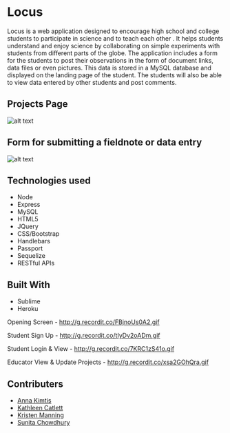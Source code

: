 # Locus

Locus is a web application designed to encourage high school and college students to participate in science and to teach each other . It  helps students understand and enjoy science by collaborating on simple experiments with students from different parts of the globe. The application includes a form for the students to post their observations in the form of document links, data files or even pictures. This data is stored in a MySQL database and displayed on the landing page of the student. The students will also be able to view data entered by other students and post comments. 

##  Projects Page
![alt text](https://github.com/smchow/locus/blob/master/public/images/ScreenShot1.PNG "ScreenShot 1")

## Form for submitting a fieldnote or data entry
![alt text](https://github.com/smchow/locus/blob/master/public/images/ScreenShot3.PNG "ScreenShot 3")

## Technologies used
- Node
- Express
- MySQL
- HTML5
- JQuery
- CSS/Bootstrap
- Handlebars
- Passport
- Sequelize
- RESTful APIs

## Built With
* Sublime 
* Heroku 

Opening Screen - http://g.recordit.co/FBjnoUs0A2.gif

Student Sign Up - http://g.recordit.co/tIyDv2oADm.gif

Student Login & View - http://g.recordit.co/7KRC1zS41o.gif

Educator View & Update Projects - http://g.recordit.co/xsa2GOhQra.gif

## Contributers
* [Anna Kimtis](https://github.com/akimtis)
* [Kathleen Catlett](https://github.com/kathcatBC)
* [Kristen Manning](https://github.com/KristenManning)
* [Sunita Chowdhury](https://github.com/smchow)



